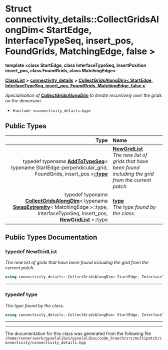 

# Struct connectivity\_details::CollectGridsAlongDim&lt; StartEdge, InterfaceTypeSeq, insert\_pos, FoundGrids, MatchingEdge, false &gt;

**template &lt;class StartEdge, class InterfaceTypeSeq, InsertPosition insert\_pos, class FoundGrids, class MatchingEdge&gt;**



[**ClassList**](annotated.md) **>** [**connectivity\_details**](namespaceconnectivity__details.md) **>** [**CollectGridsAlongDim&lt; StartEdge, InterfaceTypeSeq, insert\_pos, FoundGrids, MatchingEdge, false &gt;**](structconnectivity__details_1_1CollectGridsAlongDim_3_01StartEdge_00_01InterfaceTypeSeq_00_01insd7a4bdb826ecb568487bbd509c5f008b.md)



_Specialisation of_ [_**CollectGridsAlongDim**_](structconnectivity__details_1_1CollectGridsAlongDim.md) _to iterate recursively over the grids on the dimension._

* `#include <connectivity_details.hpp>`

















## Public Types

| Type | Name |
| ---: | :--- |
| typedef typename [**AddToTypeSeq**](structconnectivity__details_1_1AddToTypeSeq.md)&lt; typename StartEdge::perpendicular\_grid, FoundGrids, insert\_pos &gt;[**::type**](structconnectivity__details_1_1CollectGridsAlongDim_3_01StartEdge_00_01InterfaceTypeSeq_00_01insd7a4bdb826ecb568487bbd509c5f008b.md#typedef-type) | [**NewGridList**](#typedef-newgridlist)  <br>_The new list of grids that have been found including the grid from the current patch._  |
| typedef typename [**CollectGridsAlongDim**](structconnectivity__details_1_1CollectGridsAlongDim.md)&lt; typename [**SwapExtremity**](structconnectivity__details_1_1SwapExtremity.md)&lt; MatchingEdge &gt;::type, InterfaceTypeSeq, insert\_pos, [**NewGridList**](structconnectivity__details_1_1CollectGridsAlongDim_3_01StartEdge_00_01InterfaceTypeSeq_00_01insd7a4bdb826ecb568487bbd509c5f008b.md#typedef-newgridlist) &gt;::type | [**type**](#typedef-type)  <br>_The type found by the class._  |
















































## Public Types Documentation




### typedef NewGridList 

_The new list of grids that have been found including the grid from the current patch._ 
```C++
using connectivity_details::CollectGridsAlongDim< StartEdge, InterfaceTypeSeq, insert_pos, FoundGrids, MatchingEdge, false >::NewGridList =  typename AddToTypeSeq<typename StartEdge::perpendicular_grid, FoundGrids, insert_pos>:: type;
```




<hr>



### typedef type 

_The type found by the class._ 
```C++
using connectivity_details::CollectGridsAlongDim< StartEdge, InterfaceTypeSeq, insert_pos, FoundGrids, MatchingEdge, false >::type =  typename CollectGridsAlongDim< typename SwapExtremity<MatchingEdge>::type, InterfaceTypeSeq, insert_pos, NewGridList>::type;
```




<hr>

------------------------------
The documentation for this class was generated from the following file `/home/runner/work/gyselalibxx/gyselalibxx/code_branch/src/multipatch/connectivity/connectivity_details.hpp`

